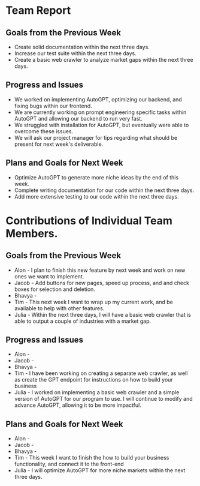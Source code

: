 # Team Report
## Goals from the Previous Week
* Create solid documentation within the next three days.
* Increase our test suite within the next three days.
* Create a basic web crawler to analyze market gaps within the next three days.

## Progress and Issues
* We worked on implementing AutoGPT, optimizing our backend, and fixing bugs within our frontend.
* We are currently working on prompt engineering specific tasks within AutoGPT and allowing our backend to run very fast.
* We struggled with installation for AutoGPT, but eventually were able to overcome these issues.
* We will ask our project manager for tips regarding what should be present for next week's deliverable.

## Plans and Goals for Next Week
* Optimize AutoGPT to generate more niche ideas by the end of this week.
* Complete writing documentation for our code within the next three days.
* Add more extensive testing to our code within the next three days.





# Contributions of Individual Team Members.
## Goals from the Previous Week
* Alon - I plan to finish this new feature by next week and work on new ones we want to implement. 
* Jacob - Add buttons for new pages, speed up process, and and check boxes for selection and deletion.
* Bhavya -
* Tim - This next week I want to wrap up my current work, and be available to help with other features.
* Julia - Within the next three days, I will have a basic web crawler that is able to output a couple of industries with a market gap.

## Progress and Issues
* Alon -
* Jacob - 
* Bhavya - 
* Tim - I have been working on creating a separate web crawler, as well as create the GPT endpoint for instructions on how to build your business
* Julia - I worked on implementing a basic web crawler and a simple version of AutoGPT for our program to use. I will continue to modify and advance AutoGPT, allowing it to be more impactful.


## Plans and Goals for Next Week
* Alon -
* Jacob - 
* Bhavya - 
* Tim - This week I want to finish the how to build your business functionality, and connect it to the front-end
* Julia - I will optimize AutoGPT for more niche markets within the next three days.
